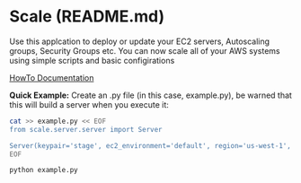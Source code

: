 # Scale (README.md)

Use this applcation to deploy or update your EC2 servers, Autoscaling groups, Security Groups etc. You can now scale all of your AWS systems using simple scripts and basic configirations

[HowTo Documentation](https://github.com/darthguinea/scale/wiki)


**Quick Example:**
Create an .py file (in this case, example.py), 
be warned that this will build a server when you execute it:
```bash
cat >> example.py << EOF
from scale.server.server import Server

Server(keypair='stage', ec2_environment='default', region='us-west-1', name='my_awesome_server').create()
EOF

python example.py
```
